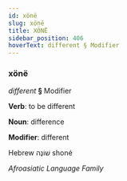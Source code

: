 ```yaml
---
id: xönë
slug: xönë
title: XÖNË
sidebar_position: 406
hoverText: different § Modifier
---
```


### xönë

*different* **§** Modifier

**Verb**: to be different

**Noun**: difference

**Modifier**: different

Hebrew שׁוֹנֶה shoné 

*Afroasiatic Language Family*